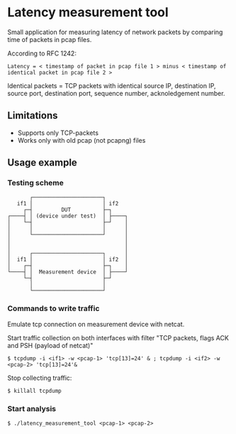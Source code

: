 # Latency measurement tool
Small application for measuring latency of network packets by comparing time of packets in pcap files.

According to RFC 1242:
```
Latency = < timestamp of packet in pcap file 1 > minus < timestamp of identical packet in pcap file 2 >
```

Identical packets = TCP packets with identical source IP, destination IP, source port, destination port, sequence number, acknoledgement number. 

## Limitations

- Supports only TCP-packets
- Works only with old pcap (not pcapng) files

## Usage example

### Testing scheme

```
       ┌──────────────────────┐
   if1 │                      │ if2
     ┌─┤         DUT          ├─┐
┌────┤ │ (device under test)  │ ├────┐
│    └─┤                      ├─┘    │
│      │                      │      │
│      └──────────────────────┘      │
│                                    │
│                                    │
│      ┌──────────────────────┐      │
│  if1 │                      │ if2  │
│    ┌─┤                      ├─┐    │
└────┤ │  Measurement device  │ ├────┘
     └─┤                      ├─┘
       │                      │
       └──────────────────────┘
```
### Commands to write traffic

Emulate tcp connection on measurement device with netcat.

Start traffic collection on both interfaces with filter "TCP packets, flags ACK and PSH (payload of netcat)"

```
$ tcpdump -i <if1> -w <pcap-1> 'tcp[13]=24' & ; tcpdump -i <if2> -w <pcap-2> 'tcp[13]=24'&
```

Stop collecting traffic:

```
$ killall tcpdump
```

### Start analysis

```
$ ./latency_measurement_tool <pcap-1> <pcap-2>
```

